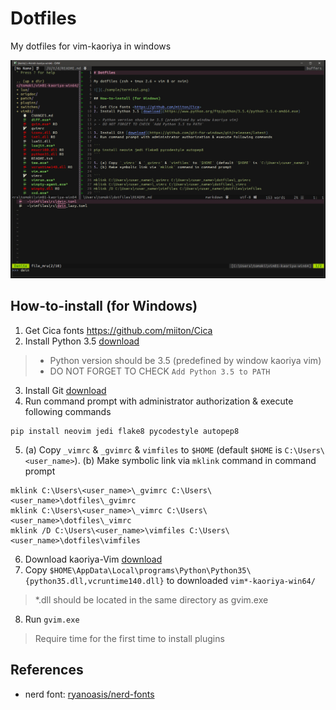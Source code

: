 # Dotfiles

My dotfiles for vim-kaoriya in windows

![](./sample/gvim.jpg)

## How-to-install (for Windows)

1. Get Cica fonts <https://github.com/miiton/Cica>
2. Install Python 3.5 [download](https://www.python.org/ftp/python/3.5.4/python-3.5.4-amd64.exe)

> - Python version should be 3.5 (predefined by window kaoriya vim)
> - DO NOT FORGET TO CHECK `Add Python 3.5 to PATH`

3. Install Git [download](https://github.com/git-for-windows/git/releases/latest)
4. Run command prompt with administrator authorization & execute following commands

```
pip install neovim jedi flake8 pycodestyle autopep8
```

5. (a) Copy `_vimrc` & `_gvimrc` & `vimfiles` to `$HOME` (default `$HOME` is `C:\Users\<user_name>`).
(b) Make symbolic link via `mklink` command in command prompt

```
mklink C:\Users\<user_name>\_gvimrc C:\Users\<user_name>\dotfiles\_gvimrc
mklink C:\Users\<user_name>\_vimrc C:\Users\<user_name>\dotfiles\_vimrc
mklink /D C:\Users\<user_name>\vimfiles C:\Users\<user_name>\dotfiles\vimfiles
```

6. Download kaoriya-Vim [download](http://vim-jp.org/redirects/koron/vim-kaoriya/latest/win64/)
7. Copy `$HOME\AppData\Local\programs\Python\Python35\{python35.dll,vcruntime140.dll}` to downloaded `vim*-kaoriya-win64/`

> *.dll should be located in the same directory as gvim.exe

8. Run `gvim.exe`

> Require time for the first time to install plugins

## References

- nerd font: [ryanoasis/nerd-fonts](https://github.com/ryanoasis/nerd-fonts)
